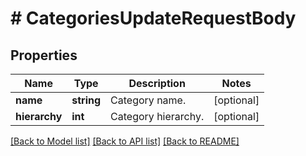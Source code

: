 # # CategoriesUpdateRequestBody

## Properties

Name | Type | Description | Notes
------------ | ------------- | ------------- | -------------
**name** | **string** | Category name. | [optional]
**hierarchy** | **int** | Category hierarchy. | [optional]

[[Back to Model list]](../../README.md#models) [[Back to API list]](../../README.md#endpoints) [[Back to README]](../../README.md)
